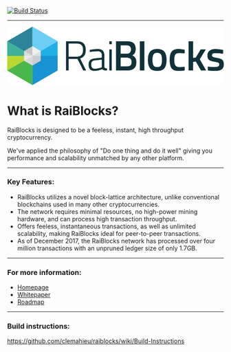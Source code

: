 [![Build Status](https://travis-ci.org/clemahieu/raiblocks.svg?branch=master)](https://travis-ci.org/clemahieu/raiblocks) 
___

![Logo of RaiBlocks](https://github.com/clemahieu/raiblocks/blob/master/logo.png)

# What is RaiBlocks?
RaiBlocks is designed to be a feeless, instant, high throughput cryptocurrency.

We've applied the philosophy of "Do one thing and do it well" giving you performance and scalability unmatched by any other platform.

___

### Key Features:
* RaiBlocks utilizes a novel block-lattice architecture, unlike conventional blockchains used in many other cryptocurrencies.
* The network requires minimal resources, no high-power mining hardware, and can process high transaction throughput.
* Offers feeless, instantaneous transactions, as well as unlimited scalability, making RaiBlocks ideal for peer-to-peer transactions.
* As of December 2017, the RaiBlocks network has processed over four million transactions with an unpruned ledger size of only 1.7GB.

***

### For more information:
- [Homepage](https://raiblocks.net)
- [Whitepaper](https://raiblocks.net/media/RaiBlocks_Whitepaper__English.pdf)
- [Roadmap](https://raiblocks.net/media/raiblocks-roadmap-v2-en.png)

***

### Build instructions: 
https://github.com/clemahieu/raiblocks/wiki/Build-Instructions
